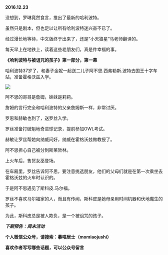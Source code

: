 
**2016.12.23**

没想到，罗琳竟然食言，推出了最新的哈利波特。

虽然只是剧本，但也足以让所有哈利波特迷兴奋不已了。

经过漫长地等待，中文版终于出来了，还是“小天狼星”马老师翻译的。

每天早上在地铁上，读着这些老朋友们，真是件幸福的事。

**《哈利波特与被诅咒的孩子》第一部分，第一幕**

哈利波特37岁了，和妻子金妮一起送二儿子阿不思.西弗勒斯.波特去国王十字车站，准备霍格沃兹入学。

![](http://imglf0.nosdn.127.net/img/eEtoWnMxcFptWitwdjJoU21qdnc0QURMTVVhL1FSMFI5STFmSjZmblJxbz0.jpg)


阿不思的哥哥是詹姆，妹妹是莉莉。

詹姆的言行完全和哈利波特的父亲詹姆斯一样，非常讨厌。

罗恩和赫敏也到了，送罗丝入学。

罗丝准备打破魁地奇进球记录，提前参加OWL考试。

赫敏让罗丝帮她向纳威问好，纳威在霍格沃兹做教授了。

阿不思担心自己被分到斯莱哲林。

上火车后，售货女巫登场。

在车厢里，罗丝告诉阿不思，要注意挑选朋友，他们的父母们就是在第一次乘坐去霍格沃兹的火车时认识的。

于是阿不思遇见了斯科皮.马尔福。

罗丝不喜欢马尔福家的人，而且有传闻，斯科皮是她母亲用时间机器和伏地魔生的孩子。

为此，斯科皮总是被人欺负，是一个被诅咒的孩子。


***下期预告：周末活动***


**个人微信公众号，请搜索：摹喵居士（momiaojushi）**

**喜欢作者写写哪些话题，可以公众号留言**
